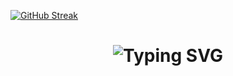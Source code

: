 

[![GitHub Streak](https://streak-stats.demolab.com?user=theZoid9&theme=onedark&hide_border=true&date_format=n%2Fj%5B%2FY%5D&card_width=818)](https://git.io/streak-stats)

<div align="center">
    <h1>
        <img src="https://readme-typing-svg.herokuapp.com?font=Jetbrains+mono&size=40&duration=3000&color=33FF33&center=true&vCenter=true&width=435&lines=Hello..+I'm+Zaid;Welcome+to..;..my+Github;" alt="Typing SVG"/>
    </h1>
</div>
<!--
**theZoid9/theZoid9** is a ✨ _special_ ✨ repository because its `README.md` (this file) appears on your GitHub profile.

Here are some ideas to get you started:

- 🔭 I’m currently working on ...
- 🌱 I’m currently learning ...
- 👯 I’m looking to collaborate on ...
- 🤔 I’m looking for help with ...
- 💬 Ask me about ...
- 📫 How to reach me: ...
- 😄 Pronouns: ...
- ⚡ Fun fact: ...
-->
